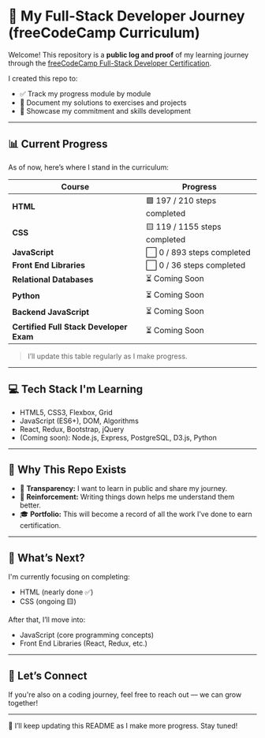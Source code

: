 # 🚀 My Full-Stack Developer Journey (freeCodeCamp Curriculum)

Welcome! This repository is a **public log and proof** of my learning journey through the [freeCodeCamp Full-Stack Developer Certification](https://www.freecodecamp.org/learn/full-stack-developer/).

I created this repo to:

- ✅ Track my progress module by module
- 🧠 Document my solutions to exercises and projects
- 💼 Showcase my commitment and skills development

---

## 📊 Current Progress

As of now, here’s where I stand in the curriculum:

| Course | Progress |
|--------|----------|
| **HTML** | 🟩 197 / 210 steps completed |
| **CSS** | 🟨 119 / 1155 steps completed |
| **JavaScript** | ⬜ 0 / 893 steps completed |
| **Front End Libraries** | ⬜ 0 / 36 steps completed |
| **Relational Databases** | ⏳ Coming Soon |
| **Python** | ⏳ Coming Soon |
| **Backend JavaScript** | ⏳ Coming Soon |
| **Certified Full Stack Developer Exam** | ⏳ Coming Soon |

> I’ll update this table regularly as I make progress.

---

## 💻 Tech Stack I'm Learning

- HTML5, CSS3, Flexbox, Grid
- JavaScript (ES6+), DOM, Algorithms
- React, Redux, Bootstrap, jQuery
- (Coming soon): Node.js, Express, PostgreSQL, D3.js, Python

---

## 📌 Why This Repo Exists

- 📖 **Transparency:** I want to learn in public and share my journey.
- 🧠 **Reinforcement:** Writing things down helps me understand them better.
- 🎓 **Portfolio:** This will become a record of all the work I’ve done to earn certification.

---

## 🧠 What’s Next?

I'm currently focusing on completing:

- HTML (nearly done ✅)
- CSS (ongoing 🟨)

After that, I’ll move into:

- JavaScript (core programming concepts)
- Front End Libraries (React, Redux, etc.)

---

## 🙌 Let’s Connect

If you're also on a coding journey, feel free to reach out — we can grow together!

---

🔁 I’ll keep updating this README as I make more progress. Stay tuned!

